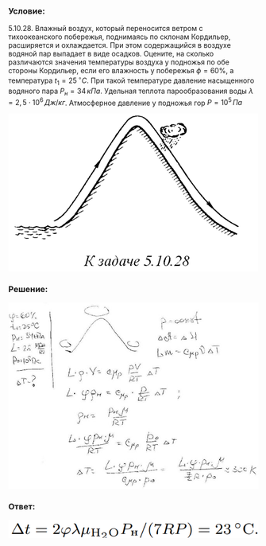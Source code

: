 ###  Условие: 

$5.10.28.$ Влажный воздух, который переносится ветром с тихоокеанского побережья, поднимаясь по склонам Кордильер, расширяется и охлаждается. При этом содержащийся в воздухе водяной пар выпадает в виде осадков. Оцените, на сколько различаются значения температуры воздуха у подножья по обе стороны Кордильер, если его влажность у побережья $ϕ = 60 \%$, а температура $t_1 = 25 \,^{\circ}C$. При такой температуре давление насыщенного водяного пара $P_н = 34 \,кПа$. Удельная теплота парообразования воды $λ = 2,5 \cdot 10^6 \,Дж/кг$. Атмосферное давление у подножья гор $P = 10^5 \,Па$ 

![|503x317, 67%](../../img/5.10.28/statement.png) 

###  Решение: 

![|640x476, 67%](../../img/5.10.28/1.jpg) 

###  Ответ: 

![|629x46, 67%](../../img/5.10.28/ans.png) 
